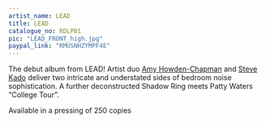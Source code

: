```yaml
---
artist_name: LEAD
title: LEAD
catalogue_no: RDLP01
pic: "LEAD_FRONT_high.jpg"
paypal_link: "RMUSNHZYMPF4E"
---
```


The debut album from LEAD! Artist duo <a href="http://www.amyhowdenchapman.com/">Amy Howden-Chapman</a> and <a href="http://stevekado.com/">Steve Kado</a> deliver two intricate and understated sides of bedroom noise sophistication. A further deconstructed Shadow Ring meets Patty Waters “College Tour”.

Available in a pressing of 250 copies
